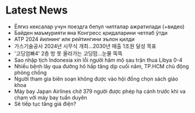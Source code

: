 # Latest News
-  Ёлғиз кексалар учун поездга бепул чипталар ажратилади (+видео)
-  Байден маъмурияти яна Конгресс қоидаларини четлаб ўтди
-  АТР 2024 йилнинг илк рейтингини эълон қилди
-  가스기술공사 2024년 시무식 개최...2030년 매출 1조원 달성 목표
-  '고딩엄빠4' 2층 방 못 올라가는 고딩맘…눈물 뚝뚝
-  Sao nhập tịch Indonesia xin lỗi người hâm mộ sau trận thua Libya 0-4
-  Nhiều bệnh lây qua đường hô hấp tăng dịp cuối năm, TP.HCM chủ động phòng chống
-  Người tham gia biên soạn không được vào hội đồng chọn sách giáo khoa
-  Máy bay Japan Airlines chở 379 người được phép hạ cánh trước khi va chạm với máy bay tuần duyên
-  Sẽ tiếp tục tăng giá điện?
